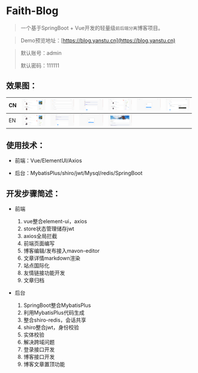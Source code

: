 # Faith-Blog

> 一个基于SpringBoot + Vue开发的轻量级`前后端分离`博客项目。

> Demo预览地址：[https://blog.yanstu.cn](https://blog.yanstu.cn)

> 默认账号：admin
>
> 默认密码：111111

## 效果图：

| CN   | ![home](images/cn/cn_home.jpg) | ![home](images/cn/cn_archive.jpg) | ![home](images/cn/cn_about.jpg) | ![home](images/cn/cn_home2.jpg)   | ![home](images/cn/cn_login.jpg) | ![home](images/cn/cn_publish.jpg) |
| ---- | ------------------------------ | --------------------------------- | ------------------------------- | --------------------------------- | ------------------------------- | --------------------------------- |
| EN   | ![home](images/en/en_home.jpg) | ![home](images/en/en_about.jpg)   | ![home](images/en/en_login.jpg) | ![home](images/en/en_article.jpg) |                                 |                                   |


## 使用技术：

- 前端：Vue/ElementUI/Axios

- 后台：MybatisPlus/shiro/jwt/Mysql/redis/SpringBoot

## 开发步骤简述：

- 前端
  1. vue整合element-ui，axios
  2. store状态管理储存jwt
  3. axios全局拦截
  4. 前端页面编写
  5. 博客编辑/发布接入mavon-editor
  6. 文章详情markdown渲染
  7. 站点国际化
  8. 友情链接功能开发
  9. 文章归档
  
- 后台

  1. SpringBoot整合MybatisPlus
  2. 利用MybatisPlus代码生成
  3. 整合shiro-redis，会话共享
  4. shiro整合jwt，身份校验
  5. 实体校验
  6. 解决跨域问题
  7. 登录接口开发
  8. 博客接口开发
  9. 博客文章置顶功能